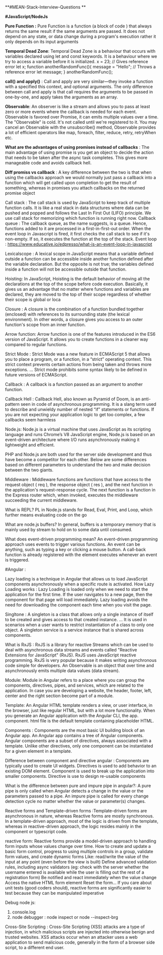 **#MEAN-Stack-Interview-Questions **

**#JavaScript/NodeJs**

**Pure Function :**  Pure Function is a function (a block of code ) that always returns the same result if the same arguments are passed. It does not depend on any state, or data change during a program's execution rather it only depends on its input arguments

**Temporal Dead Zone**: Temporal Dead Zone is a behaviour that occurs with variables declared using let and const keywords.
It is a behaviour where we try to access a variable before it is initialized.
x = 23; // Gives reference error
let x;
function anotherRandomFunc(){
  message = "Hello"; // Throws a reference error
  let message;
}
anotherRandomFunc();

**call() and apply()** :  Call and apply are very similar—they invoke a function with a specified this context, and optional arguments. The only difference between call and apply is that call requires the arguments to be passed in one-by-one, and apply takes the arguments as an array.

**Observable**:
An observer is like a stream and allows you to pass at least zero or more events where the callback is needed for each event.
Observable is favored over Promise, it can emits multiple values over a time. The "Observable" is cold. It's not called until we're registered to it.
You may cancel an Observable with the unsubscribe() method, Observable provides a lot of efficient operators like map, foreach, filter, reduce, retry, retryWhen etc.

**What are the advantages of using promises instead of callbacks** : The main advantage of using promise is you get an object to decide the action that needs to be taken after the async task completes. This gives more manageable code and avoids callback hell.

**Diff promiss vs callback** : A key difference between the two is that when using the callbacks approach we would normally just pass a callback into a function which will get called upon completion to get the result of something, whereas in promises you attach callbacks on the returned promise object


Call stack : The call stack is used by JavaScript to keep track of multiple function calls. It is like a real stack in data structures where data can be pushed and popped and follows the Last In First Out (LIFO) principle. We use call stack for memorizing which function is running right now.
Callback queue :  The callback queue, as the name suggests, is a queue. Hence, functions added to it are processed in a first-in-first-out order. When the event loop in Javascript is fired, it first checks the call stack to see if it's non-empty. If so, it executes the function at the top of the stack.
Event loop : https://www.educative.io/edpresso/what-is-an-event-loop-in-javascript

Lexicalscope : A lexical scope in JavaScript means that a variable defined outside a function can be accessible inside another function defined after the variable declaration. But the opposite is not true; the variables defined inside a function will not be accessible outside that function.

Hoisting: In JavaScript, Hoisting is the default behavior of moving all the declarations at the top of the scope before code execution. Basically, it gives us an advantage that no matter where functions and variables are declared, they are moved to the top of their scope regardless of whether their scope is global or loca

Closure : A closure is the combination of a function bundled together (enclosed) with references to its surrounding state (the lexical environment). In other words, a closure gives you access to an outer function's scope from an inner function.

Arrow function: Arrow function is one of the features introduced in the ES6 version of JavaScript. It allows you to create functions in a cleaner way compared to regular functions.

Strict Mode : Strict Mode was a new feature in ECMAScript 5 that allows you to place a program, or a function, in a “strict” operating context. This strict context prevents certain actions from being taken and throws more exceptions. ... Strict mode prohibits some syntax likely to be defined in future versions of ECMAScript.

Callback : A callback is a function passed as an argument to another function.

Callback Hell : Callback Hell, also known as Pyramid of Doom, is an anti-pattern seen in code of asynchronous programming. It is a slang term used to describe and unwieldy number of nested “if” statements or functions. If you are not expecting your application logic to get too complex, a few callbacks seem harmless

Node.js: Node.js is a virtual machine that uses JavaScript as its scripting language and runs Chrome’s V8 JavaScript engine, Node.js is based on an event-driven architecture where I/O runs asynchronously making it lightweight and efficient.

PHP and Node.js are both used for the server side development and thus have become a competitor for each other. Below are some differences based on different parameters to understand the two and make decision between the two giants.

Middleware : Middleware functions are functions that have access to the request object ( req ), the response object ( res ), and the next function in the application's request-response cycle. The next function is a function in the Express router which, when invoked, executes the middleware succeeding the current middleware.

What is REPL?
PL in Node.js stands for Read, Eval, Print, and Loop, which further means evaluating code on the go

What are node.js buffers?
In general, buffers is a temporary memory that is mainly used by stream to hold on to some data until consumed.

What does event-driven programming mean?
An event-driven programming approach uses events to trigger various functions. An event can be anything, such as typing a key or clicking a mouse button. A call-back function is already registered with the element executes whenever an event is triggered.


#Angular :

Lazy loading is a technique in Angular that allows us to load JavaScript components asynchronously when a specific route is activated.
How Lazy Loading works : Lazy Loading is loaded only when we need to start the application for the first time. If the user navigates to a new page, then the component for that page will load immediately. Lazy loading avoids the need for downloading the component each time when you visit the page.

Singltone : A singleton is a class that allows only a single instance of itself to be created and gives access to that created instance. ... It is used in scenarios when a user wants to restrict instantiation of a class to only one object. A singleton service is a service instance that is shared across components.


What is RxJS : RxJS is a library for reactive Streams which can be used to deal with asynchronous data streams and events called "Reactive Extensions for JavaScript" (RxJS).
RxJS uses JavaScript reactive programming. RxJS is very popular because it makes writing asynchronous code simple for developers.
An Observable is an object that over time and asynchronously emits multiple data values (data stream).


Module: Module in Angular refers to a place where you can group the components, directives, pipes, and services, which are related to the application. In case you are developing a website, the header, footer, left, center and the right section become part of a module.

Template: An Angular HTML template renders a view, or user interface, in the browser, just like regular HTML, but with a lot more functionality. When you generate an Angular application with the Angular CLI, the app. component. html file is the default template containing placeholder HTML.


Components : Components are the most basic UI building block of an Angular app. An Angular app contains a tree of Angular components. Angular components are a subset of directives, always associated with a template. Unlike other directives, only one component can be instantiated for a given element in a template.

Difference between component and directive angular : Components are typically used to create UI widgets. Directives is used to add behavior to an existing DOM element. Component is used to break up the application into smaller components. Directive is use to design re-usable components

What is the difference between pure and impure pipe in angular?:
A pure pipe is only called when Angular detects a change in the value or the parameters passed to a pipe.
An impure pipe is called for every change detection cycle no matter whether the value or parameter(s) changes.

Reactive forms and Template-driven forms :Template-driven forms are asynchronous in nature, whereas Reactive forms are mostly synchronous. In a template-driven approach, most of the logic is driven from the template, whereas in reactive-driven approach, the logic resides mainly in the component or typescript code.

reactive form:  Reactive forms provide a model-driven approach to handling form inputs whose values change over time. How to create and update a basic form control, progress to using multiple controls in a group, validate form values, and create dynamic forms
Like:
read/write the value of the input at any point (even before the view is built)
Define advanced validation rules, including async validators (eg: check with the server whether the username entered is available while the user is filling out the rest of a registration form)
Be notified and react immediately when the value change
Access the native HTML form element
Reset the form...
If you care about unit tests (good coders should), reactive forms are significantly easier to test because they can be manipulated imperative


Debug node js:
1. console.log
2. node debugger :  node inspect or node --inspect-brg


Cross-Site Scripting : Cross-Site Scripting (XSS) attacks are a type of injection, in which malicious scripts are injected into otherwise benign and trusted websites. XSS attacks occur when an attacker uses a web application to send malicious code, generally in the form of a browser side script, to a different end user.

































